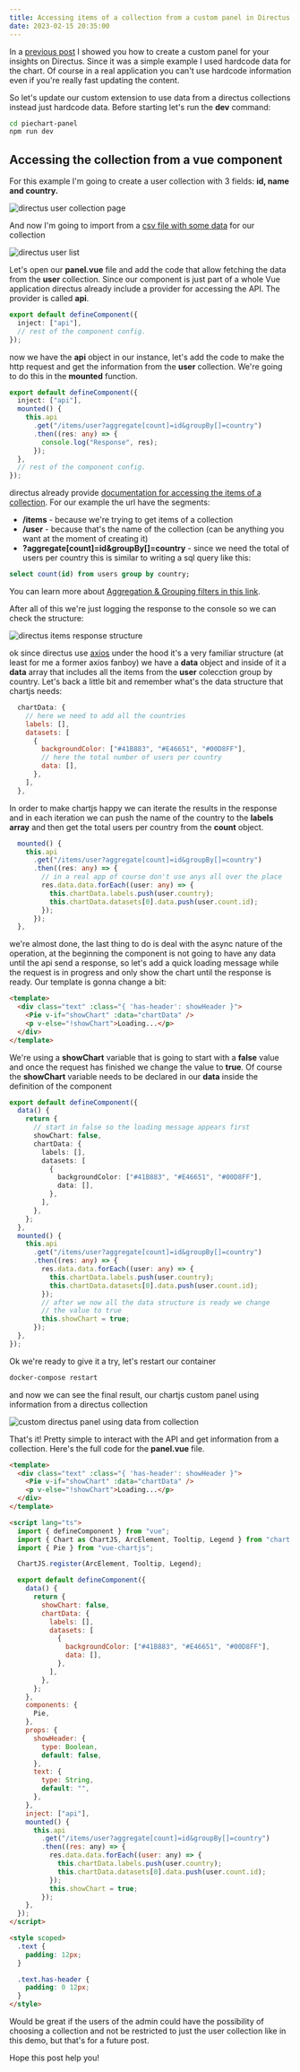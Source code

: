 ```yaml
---
title: Accessing items of a collection from a custom panel in Directus
date: 2023-02-15 20:35:00
---
```


In a [previous post](https://blog.eperedo.com/2023/02/14/custom-panel-directus-chart-js/) I showed you how to create a custom panel for your insights on Directus. Since it was a simple example I used hardcode data for the chart. Of course in a real application you can't use hardcode information even if you're really fast updating the content.

So let's update our custom extension to use data from a directus collections instead just hardcode data. Before starting let's run the **dev** command:

```bash
cd piechart-panel
npm run dev
```

## Accessing the collection from a vue component

For this example I'm going to create a user collection with 3 fields: **id, name and country.**

![directus user collection page](https://user-images.githubusercontent.com/461124/219236438-facdd298-a469-4167-b060-82807666fb9d.PNG)

And now I'm going to import from a [csv file with some data](https://github.com/eperedo/vue-static-map/files/10751036/users.csv) for our collection

![directus user list](https://user-images.githubusercontent.com/461124/219236460-a86a35c5-cbf1-468e-a314-129e00901e1d.PNG)

Let's open our **panel.vue** file and add the code that allow fetching the data from the **user** collection.
Since our component is just part of a whole Vue application directus already include a provider for accessing the API. The provider is called **api**.

```ts
export default defineComponent({
  inject: ["api"],
  // rest of the component config.
});
```

now we have the **api** object in our instance, let's add the code to make the http request and get the information from the **user** collection. We're going to do this in the **mounted** function.

```ts
export default defineComponent({
  inject: ["api"],
  mounted() {
    this.api
      .get("/items/user?aggregate[count]=id&groupBy[]=country")
      .then((res: any) => {
        console.log("Response", res);
      });
  },
  // rest of the component config.
});
```

directus already provide [documentation for accessing the items of a collection](https://docs.directus.io/reference/items.html). For our example the url have the segments:

- **/items** - because we're trying to get items of a collection
- **/user** - because that's the name of the collection (can be anything you want at the moment of creating it)
- **?aggregate[count]=id&groupBy[]=country** - since we need the total of users per country this is similar to writing a sql query like this:

```sql
select count(id) from users group by country;
```

You can learn more about [Aggregation & Grouping filters in this link](https://docs.directus.io/reference/query.html#aggregation-grouping).

After all of this we're just logging the response to the console so we can check the structure:

![directus items response structure](https://user-images.githubusercontent.com/461124/219236551-3de6095a-e034-4514-b9b3-db26fe50b7b3.PNG)

ok since directus use [axios](https://axios-http.com/docs/intro) under the hood it's a very familiar structure (at least for me a former axios fanboy) we have a **data** object and inside of it a **data** array that includes all the items from the **user** colecction group by country.
Let's back a little bit and remember what's the data structure that chartjs needs:

```js
  chartData: {
    // here we need to add all the countries
    labels: [],
    datasets: [
      {
        backgroundColor: ["#41B883", "#E46651", "#00D8FF"],
        // here the total number of users per country
        data: [],
      },
    ],
  },
```

In order to make chartjs happy we can iterate the results in the response and in each iteration we can push the name of the country to the **labels array** and then get the total users per country from the **count** object.

```ts
  mounted() {
    this.api
      .get("/items/user?aggregate[count]=id&groupBy[]=country")
      .then((res: any) => {
        // in a real app of course don't use anys all over the place
        res.data.data.forEach((user: any) => {
          this.chartData.labels.push(user.country);
          this.chartData.datasets[0].data.push(user.count.id);
        });
      });
  },
```

we're almost done, the last thing to do is deal with the async nature of the operation, at the beginning the component is not going to have any data until the api send a response, so let's add a quick loading message while the request is in progress and only show the chart until the response is ready.
Our template is gonna change a bit:

```html
<template>
  <div class="text" :class="{ 'has-header': showHeader }">
    <Pie v-if="showChart" :data="chartData" />
    <p v-else="!showChart">Loading...</p>
  </div>
</template>
```

We're using a **showChart** variable that is going to start with a **false** value and once the request has finished we change the value to **true**.
Of course the **showChart** variable needs to be declared in our **data** inside the definition of the component

```ts
export default defineComponent({
  data() {
    return {
      // start in false so the loading message appears first
      showChart: false,
      chartData: {
        labels: [],
        datasets: [
          {
            backgroundColor: ["#41B883", "#E46651", "#00D8FF"],
            data: [],
          },
        ],
      },
    };
  },
  mounted() {
    this.api
      .get("/items/user?aggregate[count]=id&groupBy[]=country")
      .then((res: any) => {
        res.data.data.forEach((user: any) => {
          this.chartData.labels.push(user.country);
          this.chartData.datasets[0].data.push(user.count.id);
        });
        // after we now all the data structure is ready we change
        // the value to true
        this.showChart = true;
      });
  },
});
```

Ok we're ready to give it a try, let's restart our container

```bash
docker-compose restart
```

and now we can see the final result, our chartjs custom panel using information from a directus collection

![custom directus panel using data from collection](https://user-images.githubusercontent.com/461124/219236592-cdc9583e-c847-4fe2-8169-a68d15f92c9e.PNG)

That's it! Pretty simple to interact with the API and get information from a collection. Here's the full code for the **panel.vue** file.

```html
<template>
  <div class="text" :class="{ 'has-header': showHeader }">
    <Pie v-if="showChart" :data="chartData" />
    <p v-else="!showChart">Loading...</p>
  </div>
</template>

<script lang="ts">
  import { defineComponent } from "vue";
  import { Chart as ChartJS, ArcElement, Tooltip, Legend } from "chart.js";
  import { Pie } from "vue-chartjs";

  ChartJS.register(ArcElement, Tooltip, Legend);

  export default defineComponent({
    data() {
      return {
        showChart: false,
        chartData: {
          labels: [],
          datasets: [
            {
              backgroundColor: ["#41B883", "#E46651", "#00D8FF"],
              data: [],
            },
          ],
        },
      };
    },
    components: {
      Pie,
    },
    props: {
      showHeader: {
        type: Boolean,
        default: false,
      },
      text: {
        type: String,
        default: "",
      },
    },
    inject: ["api"],
    mounted() {
      this.api
        .get("/items/user?aggregate[count]=id&groupBy[]=country")
        .then((res: any) => {
          res.data.data.forEach((user: any) => {
            this.chartData.labels.push(user.country);
            this.chartData.datasets[0].data.push(user.count.id);
          });
          this.showChart = true;
        });
    },
  });
</script>

<style scoped>
  .text {
    padding: 12px;
  }

  .text.has-header {
    padding: 0 12px;
  }
</style>
```

Would be great if the users of the admin could have the possibility of choosing a collection and not be restricted to just the user collection like in this demo, but that's for a future post.

Hope this post help you!

